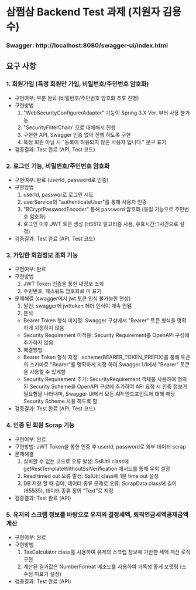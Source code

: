 # 삼쩜삼 Backend Test 과제 (지원자 김용수)

### Swagger: http://localhost:8080/swagger-ui/index.html

## 요구 사항
### 1. 회원가입 (특정 회원만 가입, 비밀번호/주민번호 암호화)
- 구현여부: 부분 완료 (비밀번호/주민번호 암호화 추후 진행)
- 구현방법
  1) "WebSecurityConfigurerAdapter" 기능이 Spring 3.X Ver. 부터 사용 불가능
  2) "SecurityFilterChain' 으로 대체해서 진행
  3) 구현한 API, Swagger 인증 없이 진행 하도록 구현
  4) 특정 회원 아닐 시 "등록이 허용되지 않은 사용자 입니다." 문구 표기
- 검증결과: Test 완료 (API, Test 코드)

### 2. 로그인 기능, 비밀번호/주민번호 암호화
- 구현여부: 완료 (userId, password로 인증)
- 구현방법
  1) userId, passwor로 로그인 시도
  2) userService의 "authenticateUser"를 통해 사용자 인증
  3) "BCryptPasswordEncoder" 통해 password 암호화 (동일 기능으로 주민번호 암호화)
  4) 로그인 이후 JWT 토큰 생성 (HS512 알고리즘 사용, 유효시간: 1시간으로 설정)
- 검증결과: Test 완료 (API, Test 코드)

### 3. 가입한 회원정보 조회 기능
- 구현여부: 완료
- 구현방법
  1) JWT Token 인증을 통한 내정보 조회
  2) 주민번호, 패스워드 암호화로 미 표기
- 문제해결 (swagger에서 jwt 토큰 인식 불가능한 현상)  
  1) 원인: swagger에 jwttoken 헤더 인식이 계속 안됌
  2) 분석
    - Bearer Token 형식 미지정: Swagger 구성에서 "Bearer" 토큰 형식을 명확하게 지정하지 않음
    - Security Requirement 미적용: Security Requirement를 OpenAPI 구성에 추가하지 않음
  3) 해결방법
    - Bearer Token 형식 지정: .scheme(BEARER_TOKEN_PREFIX)를 통해 토큰의 스키마로 "Bearer"를 명확하게 지정 하여 Swagger UI에서 "Bearer" 토큰을 사용할 수 있게함
    - Security Requirement 추가: SecurityRequirement 객체를 사용하여 정의된 Security Scheme을 OpenAPI 구성에 추가하여 API 요청 시 인증 정보가 필요함을 나타내며, Swagger UI에서 모든 API 엔드포인트에 대해 해당 Security Scheme 사용 하도록 함
- 검증결과: Test 완료 (API, Test 코드)

### 4. 인증 된 회원 Scrap 기능
- 구현여부: 완료
- 구현방법: JWT Token을 통한 인증 후 userId, password로 외부 데이터 scrap
- 문제해결
  1) 실뢰할 수 없는 코드로 오류 발생: SslUtil class에 getRestTemplateWithoutSslVerification 메서드를 통해 우회 설정
  2) Read timed out 오류 발생: SslUtil class에 1분 time out 설정
  3) DB 저장 할 때 길이, 데이터 종류  문제로 오류: ScrapData class에 길이(65535), 데이터 종류 정의 “Text”로 지정
- 검증결과: Test 완료 (API)

### 5. 유저의 스크랩 정보를 바탕으로 유저의 결정세액, 퇴직연금세액공제금액 계산
- 구현여부: 완료
- 구현방법
  1) TaxCalculator class를 사용하여 유저의 스크랩 정보에 기반한 세액 계산 로직 구현
  2) 계산된 결과값은 NumberFormat 메소드를 사용하여 가독성 좋게 포맷팅 (소수점 미표기 설정)
- 검증결과: Test 완료 (API)
